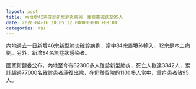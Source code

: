 ```yaml
---
layout: post
title: 內地增46宗確診新型肺炎病例　重症患者跌至95人
date: 2020-04-16 10:05:12.000000000 +08:00
categories: rss
---
```


內地過去一日新增46宗新型肺炎確診病例，當中34宗屬境外輸入，12宗是本土病例。另外，新增64名無症狀感染者。

國家衛健委公布，內地至今有82300多人確診新型肺炎，死亡人數達3342人，累計超過77000名確診患者康復出院，在仍然留院的1100多人當中，重症患者佔95人。
